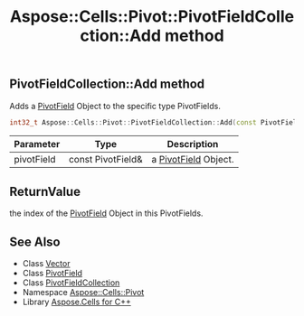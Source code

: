 ﻿---
title: Aspose::Cells::Pivot::PivotFieldCollection::Add method
linktitle: Add
second_title: Aspose.Cells for C++ API Reference
description: 'Aspose::Cells::Pivot::PivotFieldCollection::Add method. Adds a PivotField Object to the specific type PivotFields in C++.'
type: docs
weight: 1100
url: /cpp/aspose.cells.pivot/pivotfieldcollection/add/
---
## PivotFieldCollection::Add method


Adds a [PivotField](../../pivotfield/) Object to the specific type PivotFields.

```cpp
int32_t Aspose::Cells::Pivot::PivotFieldCollection::Add(const PivotField &pivotField)
```


| Parameter | Type | Description |
| --- | --- | --- |
| pivotField | const PivotField\& | a [PivotField](../../pivotfield/) Object. |

## ReturnValue

the index of the [PivotField](../../pivotfield/) Object in this PivotFields.

## See Also

* Class [Vector](../../../aspose.cells/vector/)
* Class [PivotField](../../pivotfield/)
* Class [PivotFieldCollection](../)
* Namespace [Aspose::Cells::Pivot](../../)
* Library [Aspose.Cells for C++](../../../)
